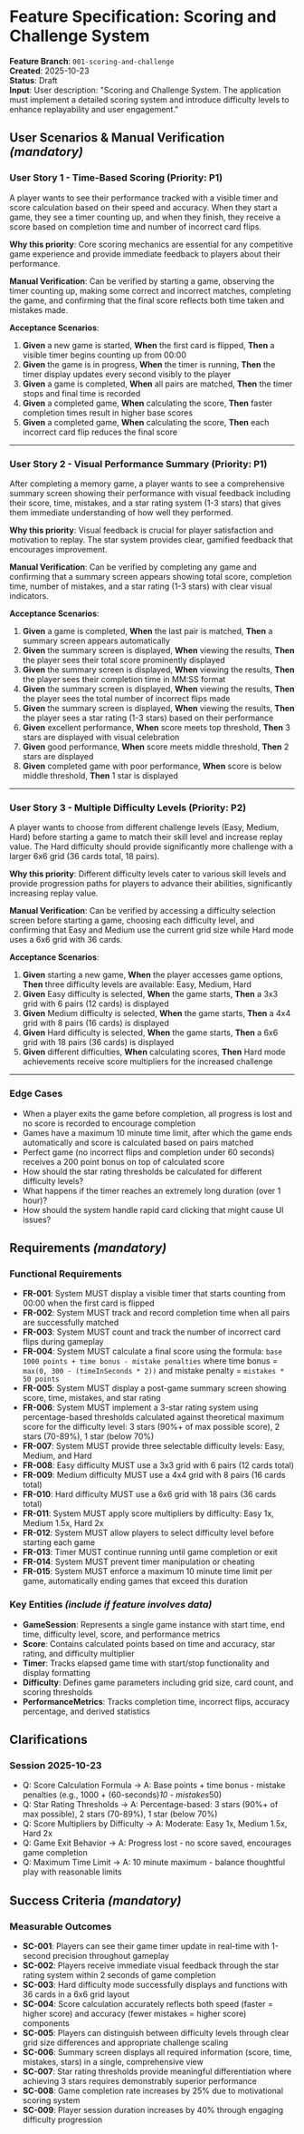 # Feature Specification: Scoring and Challenge System

**Feature Branch**: `001-scoring-and-challenge`  
**Created**: 2025-10-23  
**Status**: Draft  
**Input**: User description: "Scoring and Challenge System. The application must implement a detailed scoring system and introduce difficulty levels to enhance replayability and user engagement."

## User Scenarios & Manual Verification _(mandatory)_

### User Story 1 - Time-Based Scoring (Priority: P1)

A player wants to see their performance tracked with a visible timer and score calculation based on their speed and accuracy. When they start a game, they see a timer counting up, and when they finish, they receive a score based on completion time and number of incorrect card flips.

**Why this priority**: Core scoring mechanics are essential for any competitive game experience and provide immediate feedback to players about their performance.

**Manual Verification**: Can be verified by starting a game, observing the timer counting up, making some correct and incorrect matches, completing the game, and confirming that the final score reflects both time taken and mistakes made.

**Acceptance Scenarios**:

1. **Given** a new game is started, **When** the first card is flipped, **Then** a visible timer begins counting up from 00:00
2. **Given** the game is in progress, **When** the timer is running, **Then** the timer display updates every second visibly to the player
3. **Given** a game is completed, **When** all pairs are matched, **Then** the timer stops and final time is recorded
4. **Given** a completed game, **When** calculating the score, **Then** faster completion times result in higher base scores
5. **Given** a completed game, **When** calculating the score, **Then** each incorrect card flip reduces the final score

---

### User Story 2 - Visual Performance Summary (Priority: P1)

After completing a memory game, a player wants to see a comprehensive summary screen showing their performance with visual feedback including their score, time, mistakes, and a star rating system (1-3 stars) that gives them immediate understanding of how well they performed.

**Why this priority**: Visual feedback is crucial for player satisfaction and motivation to replay. The star system provides clear, gamified feedback that encourages improvement.

**Manual Verification**: Can be verified by completing any game and confirming that a summary screen appears showing total score, completion time, number of mistakes, and a star rating (1-3 stars) with clear visual indicators.

**Acceptance Scenarios**:

1. **Given** a game is completed, **When** the last pair is matched, **Then** a summary screen appears automatically
2. **Given** the summary screen is displayed, **When** viewing the results, **Then** the player sees their total score prominently displayed
3. **Given** the summary screen is displayed, **When** viewing the results, **Then** the player sees their completion time in MM:SS format
4. **Given** the summary screen is displayed, **When** viewing the results, **Then** the player sees the total number of incorrect flips made
5. **Given** the summary screen is displayed, **When** viewing the results, **Then** the player sees a star rating (1-3 stars) based on their performance
6. **Given** excellent performance, **When** score meets top threshold, **Then** 3 stars are displayed with visual celebration
7. **Given** good performance, **When** score meets middle threshold, **Then** 2 stars are displayed
8. **Given** completed game with poor performance, **When** score is below middle threshold, **Then** 1 star is displayed

---

### User Story 3 - Multiple Difficulty Levels (Priority: P2)

A player wants to choose from different challenge levels (Easy, Medium, Hard) before starting a game to match their skill level and increase replay value. The Hard difficulty should provide significantly more challenge with a larger 6x6 grid (36 cards total, 18 pairs).

**Why this priority**: Different difficulty levels cater to various skill levels and provide progression paths for players to advance their abilities, significantly increasing replay value.

**Manual Verification**: Can be verified by accessing a difficulty selection screen before starting a game, choosing each difficulty level, and confirming that Easy and Medium use the current grid size while Hard mode uses a 6x6 grid with 36 cards.

**Acceptance Scenarios**:

1. **Given** starting a new game, **When** the player accesses game options, **Then** three difficulty levels are available: Easy, Medium, Hard
2. **Given** Easy difficulty is selected, **When** the game starts, **Then** a 3x3 grid with 6 pairs (12 cards) is displayed
3. **Given** Medium difficulty is selected, **When** the game starts, **Then** a 4x4 grid with 8 pairs (16 cards) is displayed
4. **Given** Hard difficulty is selected, **When** the game starts, **Then** a 6x6 grid with 18 pairs (36 cards) is displayed
5. **Given** different difficulties, **When** calculating scores, **Then** Hard mode achievements receive score multipliers for the increased challenge

---

### Edge Cases

- When a player exits the game before completion, all progress is lost and no score is recorded to encourage completion
- Games have a maximum 10 minute time limit, after which the game ends automatically and score is calculated based on pairs matched
- Perfect game (no incorrect flips and completion under 60 seconds) receives a 200 point bonus on top of calculated score
- How should the star rating thresholds be calculated for different difficulty levels?
- What happens if the timer reaches an extremely long duration (over 1 hour)?
- How should the system handle rapid card clicking that might cause UI issues?

## Requirements _(mandatory)_

### Functional Requirements

- **FR-001**: System MUST display a visible timer that starts counting from 00:00 when the first card is flipped
- **FR-002**: System MUST track and record completion time when all pairs are successfully matched
- **FR-003**: System MUST count and track the number of incorrect card flips during gameplay
- **FR-004**: System MUST calculate a final score using the formula: `base 1000 points + time bonus - mistake penalties` where time bonus = `max(0, 300 - (timeInSeconds * 2))` and mistake penalty = `mistakes * 50 points`
- **FR-005**: System MUST display a post-game summary screen showing score, time, mistakes, and star rating
- **FR-006**: System MUST implement a 3-star rating system using percentage-based thresholds calculated against theoretical maximum score for the difficulty level: 3 stars (90%+ of max possible score), 2 stars (70-89%), 1 star (below 70%)
- **FR-007**: System MUST provide three selectable difficulty levels: Easy, Medium, and Hard
- **FR-008**: Easy difficulty MUST use a 3x3 grid with 6 pairs (12 cards total)
- **FR-009**: Medium difficulty MUST use a 4x4 grid with 8 pairs (16 cards total)
- **FR-010**: Hard difficulty MUST use a 6x6 grid with 18 pairs (36 cards total)
- **FR-011**: System MUST apply score multipliers by difficulty: Easy 1x, Medium 1.5x, Hard 2x
- **FR-012**: System MUST allow players to select difficulty level before starting each game
- **FR-013**: Timer MUST continue running until game completion or exit
- **FR-014**: System MUST prevent timer manipulation or cheating
- **FR-015**: System MUST enforce a maximum 10 minute time limit per game, automatically ending games that exceed this duration

### Key Entities _(include if feature involves data)_

- **GameSession**: Represents a single game instance with start time, end time, difficulty level, score, and performance metrics
- **Score**: Contains calculated points based on time and accuracy, star rating, and difficulty multiplier
- **Timer**: Tracks elapsed game time with start/stop functionality and display formatting
- **Difficulty**: Defines game parameters including grid size, card count, and scoring thresholds
- **PerformanceMetrics**: Tracks completion time, incorrect flips, accuracy percentage, and derived statistics

## Clarifications

### Session 2025-10-23

- Q: Score Calculation Formula → A: Base points + time bonus - mistake penalties (e.g., 1000 + (60-seconds)*10 - mistakes*50)
- Q: Star Rating Thresholds → A: Percentage-based: 3 stars (90%+ of max possible), 2 stars (70-89%), 1 star (below 70%)
- Q: Score Multipliers by Difficulty → A: Moderate: Easy 1x, Medium 1.5x, Hard 2x
- Q: Game Exit Behavior → A: Progress lost - no score saved, encourages game completion
- Q: Maximum Time Limit → A: 10 minute maximum - balance thoughtful play with reasonable limits

## Success Criteria _(mandatory)_

### Measurable Outcomes

- **SC-001**: Players can see their game timer update in real-time with 1-second precision throughout gameplay
- **SC-002**: Players receive immediate visual feedback through the star rating system within 2 seconds of game completion
- **SC-003**: Hard difficulty mode successfully displays and functions with 36 cards in a 6x6 grid layout
- **SC-004**: Score calculation accurately reflects both speed (faster = higher score) and accuracy (fewer mistakes = higher score) components
- **SC-005**: Players can distinguish between difficulty levels through clear grid size differences and appropriate challenge scaling
- **SC-006**: Summary screen displays all required information (score, time, mistakes, stars) in a single, comprehensive view
- **SC-007**: Star rating thresholds provide meaningful differentiation where achieving 3 stars requires demonstrably superior performance
- **SC-008**: Game completion rate increases by 25% due to motivational scoring system
- **SC-009**: Player session duration increases by 40% through engaging difficulty progression
